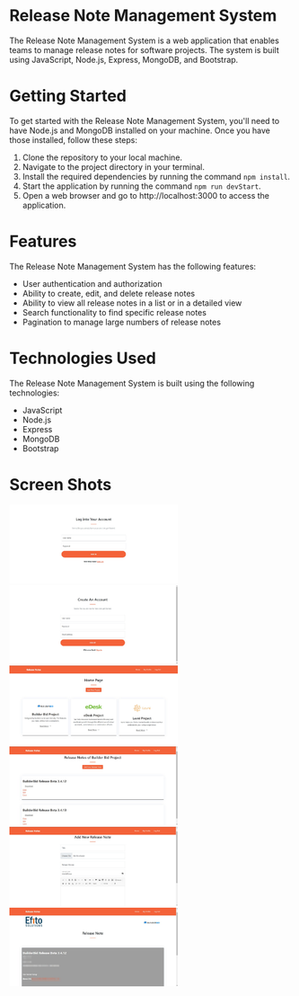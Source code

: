 # Release Note Management System
The Release Note Management System is a web application that enables teams to manage release notes for software projects. The system is built using JavaScript, Node.js, Express, MongoDB, and Bootstrap.

# Getting Started
To get started with the Release Note Management System, you'll need to have Node.js and MongoDB installed on your machine. Once you have those installed, follow these steps:

1. Clone the repository to your local machine.
2. Navigate to the project directory in your terminal.
3. Install the required dependencies by running the command `npm install`.
4. Start the application by running the command `npm run devStart`.
5. Open a web browser and go to http://localhost:3000 to access the application.

# Features
The Release Note Management System has the following features:

* User authentication and authorization
* Ability to create, edit, and delete release notes
* Ability to view all release notes in a list or in a detailed view
* Search functionality to find specific release notes
* Pagination to manage large numbers of release notes

# Technologies Used
The Release Note Management System is built using the following technologies:

* JavaScript
* Node.js
* Express
* MongoDB
* Bootstrap

# Screen Shots
<div style="display: flex>
<img src="/public/assests/1.jpeg" width="300px">
<img src="/public/assests/2.jpeg" width="300px">
<img src="/public/assests/3.jpeg" width="300px">
<img src="/public/assests/4.jpeg" width="300px">
<img src="/public/assests/5.jpeg" width="300px">
<img src="/public/assests/6.jpeg" width="300px">
<img src="/public/assests/7.jpeg" width="300px">
</div>
